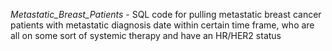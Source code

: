 *Metastatic_Breast_Patients* - SQL code for pulling metastatic breast cancer patients with metastatic diagnosis date within certain time frame, who are all on some sort of systemic therapy and have an HR/HER2 status
